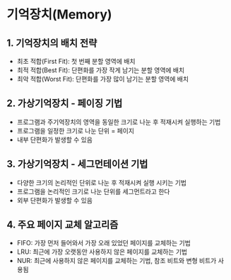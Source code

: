 # 기억장치(Memory)
## 1. 기억장치의 배치 전략
* 최초 적합(First Fit): 첫 번째 분할 영역에 배치
* 최적 적합(Best Fit): 단편화를 가장 작게 남기는 분할 영역에 배치
* 최악 적합(Worst Fit): 단편화를 가장 많이 남기는 분할 영역에 배치

## 2. 가상기억장치 - 페이징 기법
* 프로그램과 주기억장치의 영역을 동일한 크기로 나눈 후 적재시켜 실행하는 기법
* 프로그램을 일정한 크기로 나눈 단위 = 페이지
* 내부 단편화가 발생할 수 있음

## 3. 가상기억장치 - 세그먼테이션 기법
* 다양한 크기의 논리적인 단위로 나눈 후 적재시켜 실행 시키는 기법
* 프로그램을 논리적인 크기로 나눈 단위를 세그먼트라고 한다
* 외부 단편화가 발생할 수 있음

## 4. 주요 페이지 교체 알고리즘
* FIFO: 가장 먼저 들어와서 가장 오래 있었던 페이지를 교체하는 기법
* LRU: 최근에 가장 오랫동안 사용하지 않은 페이지를 교체하는 기법
* NUR: 최근에 사용하지 않은 페이지를 교체하는 기법, 참조 비트와 변형 비트가 사용됨
